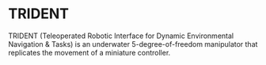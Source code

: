 # TRIDENT
TRIDENT (Teleoperated Robotic Interface for Dynamic Environmental Navigation &amp; Tasks) is an underwater 5-degree-of-freedom manipulator that replicates the movement of a miniature controller.

